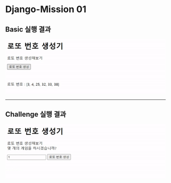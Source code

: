 # Django-Mission 01

## Basic 실행 결과
![Basic 결과](https://github.com/Django-Mission/django_mission_01-Duodum/blob/main/result/basic.gif)

---

## Challenge 실행 결과
![Challenge 결과](https://github.com/Django-Mission/django_mission_01-Duodum/blob/main/result/challenge.gif)